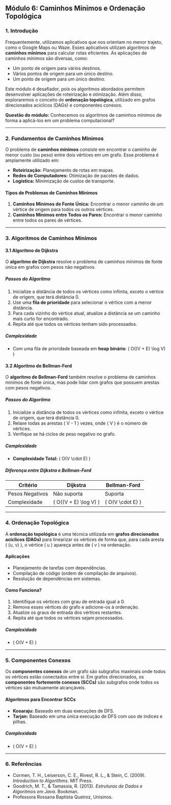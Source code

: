 ## **Módulo 6: Caminhos Mínimos e Ordenação Topológica**

### **1. Introdução**

Frequentemente, utilizamos aplicativos que nos orientam no menor trajeto, como o Google Maps ou Waze. Esses aplicativos utilizam algoritmos de **caminhos mínimos** para calcular rotas eficientes. As aplicações de caminhos mínimos são diversas, como:

- Um ponto de origem para vários destinos.
- Vários pontos de origem para um único destino.
- Um ponto de origem para um único destino.

Este módulo é desafiador, pois os algoritmos abordados permitem desenvolver aplicações de roteirização e otimização. Além disso, exploraremos o conceito de **ordenação topológica**, utilizado em grafos direcionados acíclicos (DAGs) e componentes conexos.

**Questão do módulo:** Conhecemos os algoritmos de caminhos mínimos de forma a aplicá-los em um problema computacional?

---

### **2. Fundamentos de Caminhos Mínimos**

O problema de **caminhos mínimos** consiste em encontrar o caminho de menor custo (ou peso) entre dois vértices em um grafo. Esse problema é amplamente utilizado em:

- **Roteirização:** Planejamento de rotas em mapas.
- **Redes de Computadores:** Otimização de pacotes de dados.
- **Logística:** Minimização de custos de transporte.

#### **Tipos de Problemas de Caminhos Mínimos**

1. **Caminhos Mínimos de Fonte Única:** Encontrar o menor caminho de um vértice de origem para todos os outros vértices.
2. **Caminhos Mínimos entre Todos os Pares:** Encontrar o menor caminho entre todos os pares de vértices.

---

### **3. Algoritmos de Caminhos Mínimos**

#### **3.1 Algoritmo de Dijkstra**

O **algoritmo de Dijkstra** resolve o problema de caminhos mínimos de fonte única em grafos com pesos não negativos.

##### **Passos do Algoritmo**

1. Inicialize a distância de todos os vértices como infinita, exceto o vértice de origem, que terá distância 0.
2. Use uma **fila de prioridade** para selecionar o vértice com a menor distância.
3. Para cada vizinho do vértice atual, atualize a distância se um caminho mais curto for encontrado.
4. Repita até que todos os vértices tenham sido processados.

##### **Complexidade**

- Com uma fila de prioridade baseada em **heap binário**: \( O((V + E) \log V) \)

#### **3.2 Algoritmo de Bellman-Ford**

O **algoritmo de Bellman-Ford** também resolve o problema de caminhos mínimos de fonte única, mas pode lidar com grafos que possuem arestas com pesos negativos.

##### **Passos do Algoritmo**

1. Inicialize a distância de todos os vértices como infinita, exceto o vértice de origem, que terá distância 0.
2. Relaxe todas as arestas \( V - 1 \) vezes, onde \( V \) é o número de vértices.
3. Verifique se há ciclos de peso negativo no grafo.

##### **Complexidade**

- **Complexidade Total:** \( O(V \cdot E) \)

##### **Diferença entre Dijkstra e Bellman-Ford**

| **Critério**            | **Dijkstra**                     | **Bellman-Ford**               |
|-------------------------|----------------------------------|---------------------------------|
| Pesos Negativos         | Não suporta                     | Suporta                        |
| Complexidade            | \( O((V + E) \log V) \)         | \( O(V \cdot E) \)             |

---

### **4. Ordenação Topológica**

A **ordenação topológica** é uma técnica utilizada em **grafos direcionados acíclicos (DAGs)** para linearizar os vértices de forma que, para cada aresta \( (u, v) \), o vértice \( u \) apareça antes de \( v \) na ordenação.

#### **Aplicações**

- Planejamento de tarefas com dependências.
- Compilação de código (ordem de compilação de arquivos).
- Resolução de dependências em sistemas.

#### **Como Funciona?**

1. Identifique os vértices com grau de entrada igual a 0.
2. Remova esses vértices do grafo e adicione-os à ordenação.
3. Atualize os graus de entrada dos vértices restantes.
4. Repita até que todos os vértices sejam processados.

##### **Complexidade**

- \( O(V + E) \)

---

### **5. Componentes Conexos**

Os **componentes conexos** de um grafo são subgrafos maximais onde todos os vértices estão conectados entre si. Em grafos direcionados, os **componentes fortemente conexos (SCCs)** são subgrafos onde todos os vértices são mutuamente alcançáveis.

#### **Algoritmos para Encontrar SCCs**

- **Kosaraju:** Baseado em duas execuções de DFS.
- **Tarjan:** Baseado em uma única execução de DFS com uso de índices e pilhas.

##### **Complexidade**

- \( O(V + E) \)

---

### **6. Referências**

- Cormen, T. H., Leiserson, C. E., Rivest, R. L., & Stein, C. (2009). *Introduction to Algorithms*. MIT Press.
- Goodrich, M. T., & Tamassia, R. (2013). *Estruturas de Dados e Algoritmos em Java*. Bookman.
- Professora Rossana Baptista Queiroz, Unisinos.

